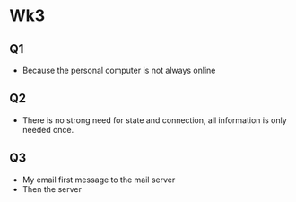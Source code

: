 # Wk3

## Q1

+ Because the personal computer is not always online

## Q2

+ There is no strong need for state and connection, all information is only needed once.

## Q3

+ My email first message to the mail server 
+ Then the server 